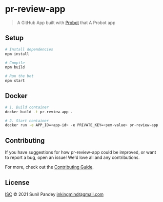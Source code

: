 # pr-review-app

> A GitHub App built with [Probot](https://github.com/probot/probot) that A Probot app

## Setup

```sh
# Install dependencies
npm install

# Compile
npm build

# Run the bot
npm start
```

## Docker

```sh
# 1. Build container
docker build -t pr-review-app .

# 2. Start container
docker run -e APP_ID=<app-id> -e PRIVATE_KEY=<pem-value> pr-review-app
```

## Contributing

If you have suggestions for how pr-review-app could be improved, or want to report a bug, open an issue! We'd love all and any contributions.

For more, check out the [Contributing Guide](CONTRIBUTING.md).

## License

[ISC](LICENSE) © 2021 Sunil Pandey <inkingmind@gmail.com>
